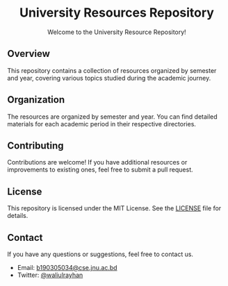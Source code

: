 <h1 align="center">University Resources Repository</h1>

<p align="center">Welcome to the University Resource Repository!</p>

## Overview

This repository contains a collection of resources organized by semester and year, covering various topics studied during the academic journey.

## Organization

The resources are organized by semester and year. You can find detailed materials for each academic period in their respective directories.

## Contributing

Contributions are welcome! If you have additional resources or improvements to existing ones, feel free to submit a pull request.

## License

This repository is licensed under the MIT License. See the [LICENSE](LICENSE) file for details.

## Contact

If you have any questions or suggestions, feel free to contact us.

- Email: b190305034@cse.jnu.ac.bd
- Twitter: [@waliulrayhan](https://twitter.com/waliulrayhan)

